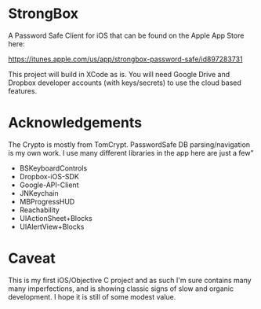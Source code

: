 # StrongBox

A Password Safe Client for iOS that can be found on the Apple App Store here: 

https://itunes.apple.com/us/app/strongbox-password-safe/id897283731

This project will build in XCode as is. You will need Google Drive and Dropbox developer accounts (with keys/secrets) to use the cloud based features.

# Acknowledgements
The Crypto is mostly from TomCrypt. PasswordSafe DB parsing/navigation is my own work. I use many different libraries in the app here are just a few"

- BSKeyboardControls
- Dropbox-iOS-SDK
- Google-API-Client
- JNKeychain
- MBProgressHUD
- Reachability
- UIActionSheet+Blocks
- UIAlertView+Blocks

# Caveat
This is my first iOS/Objective C project and as such I'm sure contains many many imperfections, and is showing classic signs of slow and organic development. I hope it is still of some modest value.
